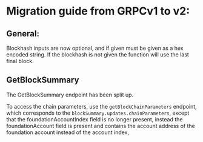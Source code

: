 # Migration guide from GRPCv1 to v2:

## General:
Blockhash inputs are now optional, and if given must be given as a hex encoded string. If the blockhash is not given the function will use the last final block.


## GetBlockSummary

The GetBlockSummary endpoint has been split up.

To access the chain parameters, use the `getBlockChainParameters` endpoint, which corresponds to the `blockSummary.updates.chainParameters`,
except that the foundationAccountIndex field is no longer present, instead the foundationAccount field is present and contains the account address of the foundation account instead of the account index,
